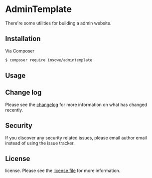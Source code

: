 # AdminTemplate

<!--
[![Latest Version on Packagist][ico-version]][link-packagist]
[![Total Downloads][ico-downloads]][link-downloads]
[![Build Status][ico-travis]][link-travis]
[![StyleCI][ico-styleci]][link-styleci]
-->

There're some utilities for building a admin website.

## Installation

Via Composer

``` bash
$ composer require insowe/admintemplate
```

## Usage

## Change log

Please see the [changelog](changelog.md) for more information on what has changed recently.

<!--
## Testing

``` bash
$ composer test
```

## Contributing

Please see [contributing.md](contributing.md) for details and a todolist.
-->

## Security

If you discover any security related issues, please email author email instead of using the issue tracker.

## License

license. Please see the [license file](license.md) for more information.

[ico-version]: https://img.shields.io/packagist/v/insowe/admintemplate.svg?style=flat-square
[ico-downloads]: https://img.shields.io/packagist/dt/insowe/admintemplate.svg?style=flat-square
[ico-travis]: https://img.shields.io/travis/insowe/admintemplate/master.svg?style=flat-square
[ico-styleci]: https://styleci.io/repos/12345678/shield

[link-packagist]: https://packagist.org/packages/insowe/admintemplate
[link-downloads]: https://packagist.org/packages/insowe/admintemplate
[link-travis]: https://travis-ci.org/insowe/admintemplate
[link-styleci]: https://styleci.io/repos/12345678
[link-author]: https://github.com/insowe
[link-contributors]: ../../contributors
